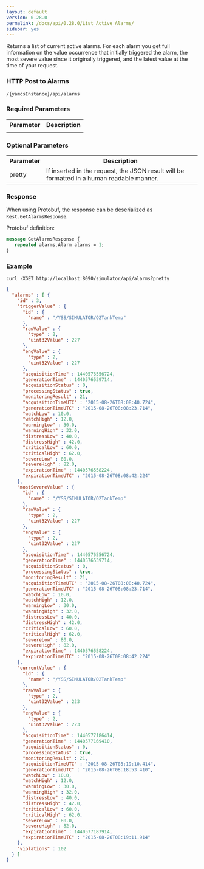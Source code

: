 ```yaml
---
layout: default
version: 0.28.0
permalink: /docs/api/0.28.0/List_Active_Alarms/
sidebar: yes
---
```


Returns a list of current active alarms. For each alarm you get full information on the value occurrence that initially triggered the alarm, the most severe value since it originally triggered, and the latest value at the time of your request.

### HTTP Post to Alarms

```
/{yamcsInstance}/api/alarms
```

### Required Parameters

<table class="inline">
    <tr><th>Parameter</th><th>Description</th></tr>
     <tr><td></td><td></td></tr>
</table>

### Optional Parameters

<table class="inline">
    <tr><th>Parameter</th><th>Description</th></tr>
     <tr><td>pretty</td><td>If inserted in the request, the JSON result will be formatted in a human readable manner.</td></tr>
</table>

### Response

When using Protobuf, the response can be deserialized as `Rest.GetAlarmsResponse`.

Protobuf definition:

```proto
message GetAlarmsResponse {
   repeated alarms.Alarm alarms = 1;
}
```

### Example

```
curl -XGET http://localhost:8090/simulator/api/alarms?pretty
```
```json
{
  "alarms" : [ {
    "id" : 3,
    "triggerValue" : {
      "id" : {
        "name" : "/YSS/SIMULATOR/O2TankTemp"
      },
      "rawValue" : {
        "type" : 2,
        "uint32Value" : 227
      },
      "engValue" : {
        "type" : 2,
        "uint32Value" : 227
      },
      "acquisitionTime" : 1440576556724,
      "generationTime" : 1440576539714,
      "acquisitionStatus" : 0,
      "processingStatus" : true,
      "monitoringResult" : 21,
      "acquisitionTimeUTC" : "2015-08-26T08:08:40.724",
      "generationTimeUTC" : "2015-08-26T08:08:23.714",
      "watchLow" : 10.0,
      "watchHigh" : 12.0,
      "warningLow" : 30.0,
      "warningHigh" : 32.0,
      "distressLow" : 40.0,
      "distressHigh" : 42.0,
      "criticalLow" : 60.0,
      "criticalHigh" : 62.0,
      "severeLow" : 80.0,
      "severeHigh" : 82.0,
      "expirationTime" : 1440576558224,
      "expirationTimeUTC" : "2015-08-26T08:08:42.224"
    },
    "mostSevereValue" : {
      "id" : {
        "name" : "/YSS/SIMULATOR/O2TankTemp"
      },
      "rawValue" : {
        "type" : 2,
        "uint32Value" : 227
      },
      "engValue" : {
        "type" : 2,
        "uint32Value" : 227
      },
      "acquisitionTime" : 1440576556724,
      "generationTime" : 1440576539714,
      "acquisitionStatus" : 0,
      "processingStatus" : true,
      "monitoringResult" : 21,
      "acquisitionTimeUTC" : "2015-08-26T08:08:40.724",
      "generationTimeUTC" : "2015-08-26T08:08:23.714",
      "watchLow" : 10.0,
      "watchHigh" : 12.0,
      "warningLow" : 30.0,
      "warningHigh" : 32.0,
      "distressLow" : 40.0,
      "distressHigh" : 42.0,
      "criticalLow" : 60.0,
      "criticalHigh" : 62.0,
      "severeLow" : 80.0,
      "severeHigh" : 82.0,
      "expirationTime" : 1440576558224,
      "expirationTimeUTC" : "2015-08-26T08:08:42.224"
    },
    "currentValue" : {
      "id" : {
        "name" : "/YSS/SIMULATOR/O2TankTemp"
      },
      "rawValue" : {
        "type" : 2,
        "uint32Value" : 223
      },
      "engValue" : {
        "type" : 2,
        "uint32Value" : 223
      },
      "acquisitionTime" : 1440577186414,
      "generationTime" : 1440577169410,
      "acquisitionStatus" : 0,
      "processingStatus" : true,
      "monitoringResult" : 21,
      "acquisitionTimeUTC" : "2015-08-26T08:19:10.414",
      "generationTimeUTC" : "2015-08-26T08:18:53.410",
      "watchLow" : 10.0,
      "watchHigh" : 12.0,
      "warningLow" : 30.0,
      "warningHigh" : 32.0,
      "distressLow" : 40.0,
      "distressHigh" : 42.0,
      "criticalLow" : 60.0,
      "criticalHigh" : 62.0,
      "severeLow" : 80.0,
      "severeHigh" : 82.0,
      "expirationTime" : 1440577187914,
      "expirationTimeUTC" : "2015-08-26T08:19:11.914"
    },
    "violations" : 102
  } ]
}
```


